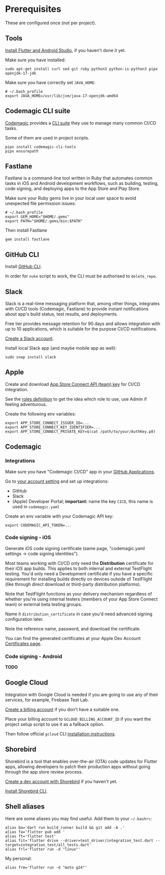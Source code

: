 # Prerequisites

These are configured once (not per project).

## Tools

[Install Flutter and Android Studio](https://docs.flutter.dev/get-started/install/linux/android),
if you haven't done it yet.

Make sure you have installed:

```shell
sudo apt-get install curl sed git ruby python3 python-is-python3 pipx openjdk-17-jdk
```

Make sure you have correctly set `JAVA_HOME`:

```shell
# ~/.bash_profile
export JAVA_HOME=/usr/lib/jvm/java-17-openjdk-amd64
```

## Codemagic CLI suite

[Codemagic](https://codemagic.io/start/) provides
a [CLI suite](https://github.com/codemagic-ci-cd/cli-tools/tree/master)
they use to manage many common CI/CD tasks.

Some of them are used in project scripts.

```shell
pipx install codemagic-cli-tools
pipx ensurepath
```

## Fastlane

Fastlane is a command-line tool written in Ruby that automates common tasks in iOS and Android development workflows,
such as building, testing, code signing, and deploying apps to the App Store and Play Store.

Make sure your Ruby gems live in your local user space to avoid unexpected file permission issues:

```shell
# ~/.bash_profile
export GEM_HOME="$HOME/.gems"
export PATH="$HOME/.gems/bin:$PATH"
```

Then install Fastlane

```shell
gem install fastlane
```

## GitHub CLI

Install [GitHub CLI](https://github.com/cli/cli/blob/trunk/docs/install_linux.md).

In order for `nuke` script to work, the CLI must be authorised to `delete_repo`.

## Slack

Slack is a real-time messaging platform that, among other things,
integrates with CI/CD tools (Codemagic, Fastlane) to provide instant notifications
about app's build status, test results, and deployments.

Free tier provides message retention for 90 days and allows integration with up to 10 applications,
which is suitable for the purpose CI/CD notifications.

[Create a Slack account](https://slack.com/get-started).

Install local Slack app (and maybe mobile app as well):

```shell
sudo snap install slack
```

## Apple

Create and download [App Store Connect API (team) key](https://appstoreconnect.apple.com/access/integrations/api)
for CI/CD integration.

See the [roles definition](https://developer.apple.com/help/account/manage-your-team/roles/)
to get the idea which role to use, use Admin if feeling adventurous.

Create the following env variables:

```shell
export APP_STORE_CONNECT_ISSUER_ID=...
export APP_STORE_CONNECT_KEY_IDENTIFIER=...
export APP_STORE_CONNECT_PRIVATE_KEY=$(cat /path/to/your/AuthKey.p8)
```

## Codemagic

### Integrations

Make sure you have "Codemagic CI/CD" app in your [GitHub Applications](https://github.com/settings/installations).

Go to [your account setting](https://codemagic.io/teams) and set up integrations:

- GitHub
- Slack
- (Apple) Developer Portal; **important:** name the key `CICD`, this name is used in `codemagic.yaml`

Create an env variable with your Codemagic API key:

```shell
export CODEMAGIC_API_TOKEN=...
```

### Code signing - iOS

Generate iOS code signing certificate (same page, "codemagic.yaml settings -> code signing identities").

Most teams working with CI/CD only need the **Distribution** certificate
for their iOS app builds. This applies to both internal and external TestFlight testing.
You'd only need a Development certificate if you have a specific requirement
for installing builds directly on devices outside of TestFlight (like through direct download
or third-party distribution platforms).

Note that TestFlight functions as your delivery mechanism regardless of whether you're
using internal testers (members of your App Store Connect team) or external beta testing groups.

Name it `distribution_certificate` in case you'd need advanced signing configuration later.

Note the reference name, password, and download the certificate.

You can find the generated certificates at your Apple Dev Account
[Certificates page](https://developer.apple.com/account/resources/certificates/list).

### Code signing - Android

**TODO**

## Google Cloud

Integration with Google Cloud is needed if you are going to use any of their services,
for example, Firebase Test Lab.

[Create a billing account](https://console.cloud.google.com/billing) if you don't have a suitable one.

Place your billing account to `GCLOUD_BILLING_ACCOUNT_ID` if you want
the project setup script to use it as a fallback option.

Then follow official `gcloud` CLI [installation instructions](https://cloud.google.com/sdk/docs/install-sdk#deb).

## Shorebird

Shorebird is a tool that enables over-the-air (OTA) code updates for Flutter apps,
allowing developers to patch their production apps without going through the app store review process.

[Create a dev account with Shorebird](https://console.shorebird.dev/login) if you haven't yet.

[Install Shorebird CLI](https://docs.shorebird.dev/).

## Shell aliases

Here are some aliases you may find useful.
Add them to your `~/.bashrc`:

```shell
alias ba='dart run build_runner build && git add -A .'
alias fa='flutter pub add '
alias ft='flutter test'
alias fit='flutter drive --driver=test_driver/integration_test.dart --target=integration_test/all_tests.dart'
alias frl='flutter run -d "linux"'
```

My personal:

```shell
alias frm='flutter run -d "moto g24"'
```

